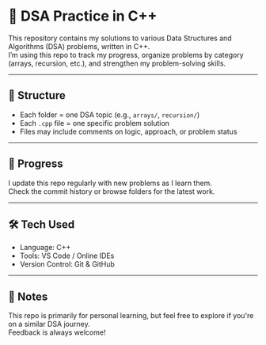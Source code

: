 # 🧠 DSA Practice in C++

This repository contains my solutions to various Data Structures and Algorithms (DSA) problems, written in C++.  
I’m using this repo to track my progress, organize problems by category (arrays, recursion, etc.), and strengthen my problem-solving skills.

---

## 📂 Structure

- Each folder = one DSA topic (e.g., `arrays/`, `recursion/`)
- Each `.cpp` file = one specific problem solution
- Files may include comments on logic, approach, or problem status

---

## 📅 Progress

I update this repo regularly with new problems as I learn them.  
Check the commit history or browse folders for the latest work.

---

## 🛠 Tech Used

- Language: C++
- Tools: VS Code / Online IDEs
- Version Control: Git & GitHub

---

## 💬 Notes

This repo is primarily for personal learning, but feel free to explore if you're on a similar DSA journey.  
Feedback is always welcome!
